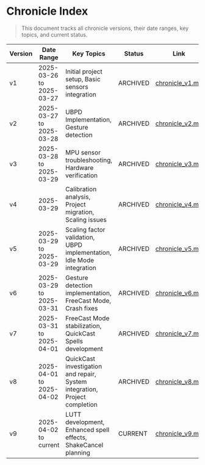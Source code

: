# Chronicle Index

> This document tracks all chronicle versions, their date ranges, key topics, and current status.

| Version | Date Range | Key Topics | Status | Link |
|---------|------------|------------|--------|------|
| v1 | 2025-03-26 to 2025-03-27 | Initial project setup, Basic sensors integration | ARCHIVED | [chronicle_v1.md](../archive/chronicles/chronicle_v1.md) |
| v2 | 2025-03-27 to 2025-03-28 | UBPD Implementation, Gesture detection | ARCHIVED | [chronicle_v2.md](../archive/chronicles/chronicle_v2.md) |
| v3 | 2025-03-28 to 2025-03-29 | MPU sensor troubleshooting, Hardware verification | ARCHIVED | [chronicle_v3.md](../archive/chronicles/chronicle_v3.md) |
| v4 | 2025-03-29 | Calibration analysis, Project migration, Scaling issues | ARCHIVED | [chronicle_v4.md](../archive/chronicles/chronicle_v4.md) |
| v5 | 2025-03-29 to 2025-03-29 | Scaling factor validation, UBPD implementation, Idle Mode integration | ARCHIVED | [chronicle_v5.md](../archive/chronicles/chronicle_v5.md) |
| v6 | 2025-03-29 to 2025-03-31 | Gesture detection implementation, FreeCast Mode, Crash fixes | ARCHIVED | [chronicle_v6.md](../archive/chronicles/chronicle_v6.md) |
| v7 | 2025-03-31 to 2025-04-01 | FreeCast Mode stabilization, QuickCast Spells development | ARCHIVED | [chronicle_v7.md](../archive/chronicles/chronicle_v7.md) |
| v8 | 2025-04-01 to 2025-04-02 | QuickCast investigation and repair, System integration, Project completion | ARCHIVED | [chronicle_v8.md](../archive/chronicles/chronicle_v8.md) |
| v9 | 2025-04-02 to current | LUTT development, Enhanced spell effects, ShakeCancel planning | CURRENT | [chronicle_v9.md](./chronicle_v9.md) | 